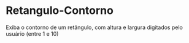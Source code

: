 # Retangulo-Contorno
Exiba o contorno de  um retângulo, com altura e largura digitados pelo usuário (entre 1 e 10)
